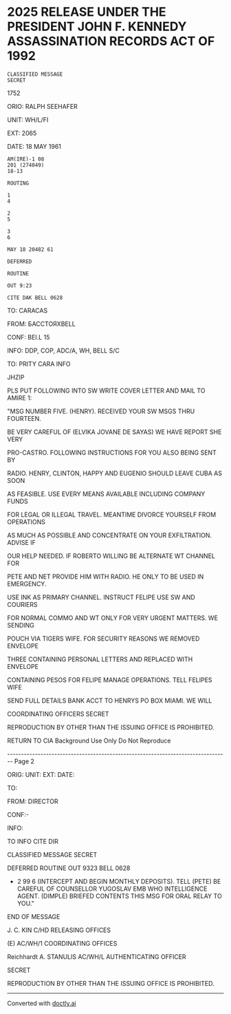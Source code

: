# 2025 RELEASE UNDER THE PRESIDENT JOHN F. KENNEDY ASSASSINATION RECORDS ACT OF 1992

```
CLASSIFIED MESSAGE
SECRET
```

1752

ORIO: RALPH SEEHAFER

UNIT: WH/L/FI

EXT: 2065

DATE: 18 MAY 1961

```
AM(IRE)-1 08
201 (274049)
18-13

ROUTING

1
4

2
5

3
6

MAY 18 20482 61

DEFERRED

ROUTINE

OUT 9:23

CITE DAK BELL 0628
```

TO: CARACAS

FROM: БАССТОЯХВELL

CONF: BEI.L 15

INFO: DDP, COP, ADC/A, WH, BELL S/C

TO: PRITY CARA INFO

JHZIP

PLS PUT FOLLOWING INTO SW WRITE COVER LETTER AND MAIL TO AMIRE 1:

"MSG NUMBER FIVE. (HENRY). RECEIVED YOUR SW MSGS THRU FOURTEEN.

BE VERY CAREFUL OF (ELVIKA JOVANE DE SAYAS) WE HAVE REPORT SHE VERY

PRO-CASTRO. FOLLOWING INSTRUCTIONS FOR YOU ALSO BEING SENT BY

RADIO. HENRY, CLINTON, HAPPY AND EUGENIO SHOULD LEAVE CUBA AS SOON

AS FEASIBLE. USE EVERY MEANS AVAILABLE INCLUDING COMPANY FUNDS

FOR LEGAL OR ILLEGAL TRAVEL. MEANTIME DIVORCE YOURSELF FROM OPERATIONS

AS MUCH AS POSSIBLE AND CONCENTRATE ON YOUR EXFILTRATION. ADVISE IF

OUR HELP NEEDED. IF ROBERTO WILLING BE ALTERNATE WT CHANNEL FOR

PETE AND NET PROVIDE HIM WITH RADIO. HE ONLY TO BE USED IN EMERGENCY.

USE INK AS PRIMARY CHANNEL. INSTRUCT FELIPE USE SW AND COURIERS

FOR NORMAL COMMO AND WT ONLY FOR VERY URGENT MATTERS. WE SENDING

POUCH VIA TIGERS WIFE. FOR SECURITY REASONS WE REMOVED ENVELOPE

THREE CONTAINING PERSONAL LETTERS AND REPLACED WITH ENVELOPE

CONTAINING PESOS FOR FELIPE MANAGE OPERATIONS. TELL FELIPES WIFE

SEND FULL DETAILS BANK ACCT TO HENRYS PO BOX ΜΙΑΜΙ. WE WILL

COORDINATING OFFICERS
SECRET

REPRODUCTION BY OTHER THAN THE ISSUING OFFICE IS PROHIBITED.

RETURN TO CIA
Background Use Only
Do Not Reproduce


-------------------------------------------------------------------------------- Page 2

ORIG:
UNIT:
EXT:
DATE:

TO:

FROM: DIRECTOR

CONF:-

INFO:

TO INFO CITE DIR

CLASSIFIED MESSAGE
SECRET

DEFERRED
ROUTINE
OUT 9323 BELL 0628

- 2 99 6 (INTERCEPT AND BEGIN MONTHLY DEPOSITS). TELL (PETE) BE CAREFUL OF COUNSELLOR YUGOSLAV EMB WHO INTELLIGENCE AGENT. (DIMPLE) BRIEFED CONTENTS THIS MSG FOR ORAL RELAY TO YOU."

END OF MESSAGE


J. C. KIN
C/HD
RELEASING OFFICES

(E)
AC/WH/1
COORDINATING OFFICES

Reichhardt
A. STANULIS
AC/WH/L
AUTHENTICATING OFFICER

SECRET

REPRODUCTION BY OTHER THAN THE ISSUING OFFICE IS PROHIBITED.


---
Converted with [doctly.ai](https://doctly.ai)